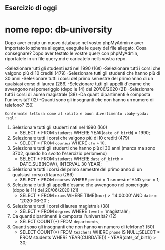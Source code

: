 ## Esercizio di oggi

# nome repo: db-university

Dopo aver creato un nuovo database nel vostro phpMyAdmin e aver importato lo schema allegato, eseguite le query del file allegato.
Cosa consegnare?
Dopo aver testato le vostre query con phpMyAdmin, riportatele in un file query.md e caricatelo nella vostra repo.

-Selezionare tutti gli studenti nati nel 1990 (160)
-Selezionare tutti i corsi che valgono più di 10 crediti (479)
-Selezionare tutti gli studenti che hanno più di 30 anni
-Selezionare tutti i corsi del primo semestre del primo anno di un qualsiasi corso di laurea (286)
-Selezionare tutti gli appelli d'esame che avvengono nel pomeriggio (dopo le 14) del 20/06/2020 (21)
-Selezionare tutti i corsi di laurea magistrale (38)
-Da quanti dipartimenti è composta l'università? (12)
-Quanti sono gli insegnanti che non hanno un numero di telefono? (50)

    Confermate lettura come al solito e buon divertimento :baby-yoda: :sql:

1. Selezionare tutti gli studenti nati nel 1990 (160)
   - SELECT * FROM `students` WHERE YEAR(`date_of_birth`) = 1990;
2. Selezionare tutti i corsi che valgono più di 10 crediti (479)
   - SELECT * FROM `courses` WHERE `cfu` > 10;
3. Selezionare tutti gli studenti che hanno più di 30 anni (manca ma sono 3702, quando ho svolto l'esercizio perlomeno)
   - SELECT * FROM `students` WHERE `date_of_birth` < DATE_SUB(NOW(), INTERVAL 30 YEAR);
4. Selezionare tutti i corsi del primo semestre del primo anno di un qualsiasi corso di laurea (286)
   - SELECT * FROM `courses` WHERE `period` = 'I semestre' AND `year` = 1;
5. Selezionare tutti gli appelli d'esame che avvengono nel pomeriggio (dopo le 14) del 20/06/2020 (21)
   - SELECT * FROM `exams` WHERE TIME(`hour`) > '14:00:00' AND `date` = '2020-06-20';
6. Selezionare tutti i corsi di laurea magistrale (38)
   - SELECT * FROM `degrees` WHERE `level` = 'magistrale';
7. Da quanti dipartimenti è composta l'università? (12)
   - SELECT COUNT(*) FROM `departments`;
8. Quanti sono gli insegnanti che non hanno un numero di telefono? (50)
   - SELECT COUNT(*) FROM `teachers` WHERE `phone` IS NULL;SELECT * FROM students WHERE YEAR(CURDATE()) - YEAR(date_of_birth) > 30;